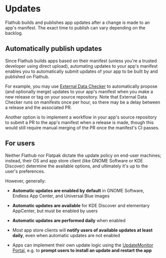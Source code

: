 # Updates

Flathub builds and publishes app updates after a change is made to an app's manifest. The exact time to publish can vary depending on the backlog.

## Automatically publish updates

Since Flathub builds apps based on their manifest (unless you're a trusted developer using direct upload), automating updates to your app's manifest enables you to automatically submit updates of your app to be built by and published on Flathub.

For example, you may use [External Data Checker](./11-external-data-checker.md) to automatically propose (and optionally merge) updates to your app's manifest when you make a new release or tag on your source repository. Note that External Data Checker runs on manifests once per hour, so there may be a delay between a release and the associated PR.

Another option is to implement a workflow in your app's source repository to submit a PR to the app's manifest when a release is made, though this would still require manual merging of the PR once the manifest's CI passes.

## For users

Neither Flathub nor Flatpak dictate the update policy on end-user machines; instead, their OS and app store client (like GNOME Software or KDE Discover) determine the available options, and ultimately it's up to the user's preferences.

However, generally:

- **Automatic updates are enabled by default** in GNOME Software, Endless App Center, and Universal Blue images

- **Automatic updates are available** for KDE Discover and elementary AppCenter, but must be enabled by users

- **Automatic updates are performed daily** when enabled

- Most app store clients will **notify users of available updates at least daily**, even when automatic updates are not enabled

- Apps can implement their own update logic using the [UpdateMonitor Portal](https://flatpak.github.io/xdg-desktop-portal/docs/#gdbus-org.freedesktop.portal.Flatpak.UpdateMonitor), e.g. to **prompt users to install an update and restart the app**
